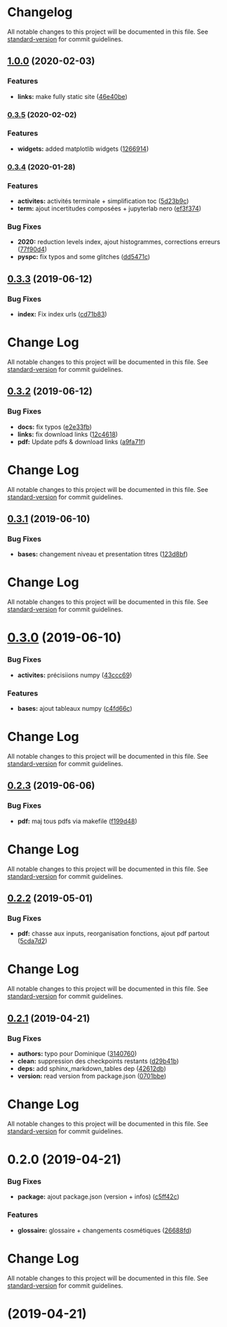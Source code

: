 # Changelog

All notable changes to this project will be documented in this file. See [standard-version](https://github.com/conventional-changelog/standard-version) for commit guidelines.

## [1.0.0](https://github.com/jmbarbier/pyspc/compare/v0.3.5...v1.0.0) (2020-02-03)


### Features

* **links:** make fully static site ([46e40be](https://github.com/jmbarbier/pyspc/commit/46e40be9ab1996e5a1137ec3e8716541ecfda322))

### [0.3.5](https://github.com/jmbarbier/pyspc/compare/v0.3.4...v0.3.5) (2020-02-02)


### Features

* **widgets:** added matplotlib widgets ([1266914](https://github.com/jmbarbier/pyspc/commit/12669148febe2c6b21a97efaa99715d4098b7c11))

### [0.3.4](https://github.com/jmbarbier/pyspc/compare/v0.3.3...v0.3.4) (2020-01-28)


### Features

* **activites:** activités terminale + simplification toc ([5d23b9c](https://github.com/jmbarbier/pyspc/commit/5d23b9cd54eb98e9673e24395299a170816893dc))
* **term:** ajout incertitudes composées + jupyterlab nero ([ef3f374](https://github.com/jmbarbier/pyspc/commit/ef3f374bfb5954906fbc57550fec878e664956da))


### Bug Fixes

* **2020:** reduction levels index, ajout histogrammes, corrections erreurs ([77f90d4](https://github.com/jmbarbier/pyspc/commit/77f90d456c5e231c1d7b25c80edc4753f49d0034))
* **pyspc:** fix typos and some glitches ([dd5471c](https://github.com/jmbarbier/pyspc/commit/dd5471c299a55824741f6f14c29f7678fe290b3f))

## [0.3.3](https://github.com/jmbarbier/pyspc/compare/v0.3.2...v0.3.3) (2019-06-12)


### Bug Fixes

* **index:** Fix index urls ([cd71b83](https://github.com/jmbarbier/pyspc/commit/cd71b83))



# Change Log

All notable changes to this project will be documented in this file. See [standard-version](https://github.com/conventional-changelog/standard-version) for commit guidelines.

## [0.3.2](https://github.com/jmbarbier/pyspc/compare/v0.3.1...v0.3.2) (2019-06-12)


### Bug Fixes

* **docs:** fix typos ([e2e33fb](https://github.com/jmbarbier/pyspc/commit/e2e33fb))
* **links:** fix download links ([12c4618](https://github.com/jmbarbier/pyspc/commit/12c4618))
* **pdf:** Update pdfs & download links ([a9fa71f](https://github.com/jmbarbier/pyspc/commit/a9fa71f))



# Change Log

All notable changes to this project will be documented in this file. See [standard-version](https://github.com/conventional-changelog/standard-version) for commit guidelines.

## [0.3.1](https://github.com/jmbarbier/pyspc/compare/v0.3.0...v0.3.1) (2019-06-10)


### Bug Fixes

* **bases:** changement niveau et presentation titres ([123d8bf](https://github.com/jmbarbier/pyspc/commit/123d8bf))



# Change Log

All notable changes to this project will be documented in this file. See [standard-version](https://github.com/conventional-changelog/standard-version) for commit guidelines.

# [0.3.0](https://github.com/jmbarbier/pyspc/compare/v0.2.3...v0.3.0) (2019-06-10)


### Bug Fixes

* **activites:** précisiions numpy ([43ccc69](https://github.com/jmbarbier/pyspc/commit/43ccc69))


### Features

* **bases:** ajout tableaux numpy ([c4fd66c](https://github.com/jmbarbier/pyspc/commit/c4fd66c))



# Change Log

All notable changes to this project will be documented in this file. See [standard-version](https://github.com/conventional-changelog/standard-version) for commit guidelines.

## [0.2.3](https://github.com/jmbarbier/pyspc/compare/v0.2.2...v0.2.3) (2019-06-06)


### Bug Fixes

* **pdf:** maj tous pdfs via makefile ([f199d48](https://github.com/jmbarbier/pyspc/commit/f199d48))



# Change Log

All notable changes to this project will be documented in this file. See [standard-version](https://github.com/conventional-changelog/standard-version) for commit guidelines.

## [0.2.2](https://github.com/jmbarbier/pyspc/compare/v0.2.1...v0.2.2) (2019-05-01)


### Bug Fixes

* **pdf:** chasse aux inputs, reorganisation fonctions, ajout pdf partout ([5cda7d2](https://github.com/jmbarbier/pyspc/commit/5cda7d2))



# Change Log

All notable changes to this project will be documented in this file. See [standard-version](https://github.com/conventional-changelog/standard-version) for commit guidelines.

## [0.2.1](https://github.com/jmbarbier/pyspc/compare/v0.2.0...v0.2.1) (2019-04-21)


### Bug Fixes

* **authors:** typo pour Dominique ([3140760](https://github.com/jmbarbier/pyspc/commit/3140760))
* **clean:** suppression des checkpoints restants ([d29b41b](https://github.com/jmbarbier/pyspc/commit/d29b41b))
* **deps:** add sphinx_markdown_tables dep ([42612db](https://github.com/jmbarbier/pyspc/commit/42612db))
* **version:** read version from package.json ([0701bbe](https://github.com/jmbarbier/pyspc/commit/0701bbe))



# Change Log

All notable changes to this project will be documented in this file. See [standard-version](https://github.com/conventional-changelog/standard-version) for commit guidelines.

# 0.2.0 (2019-04-21)


### Bug Fixes

* **package:** ajout package.json (version + infos) ([c5ff42c](https://github.com/jmbarbier/pyspc/commit/c5ff42c))


### Features

* **glossaire:** glossaire + changements cosmétiques ([26688fd](https://github.com/jmbarbier/pyspc/commit/26688fd))



# Change Log

All notable changes to this project will be documented in this file. See [standard-version](https://github.com/conventional-changelog/standard-version) for commit guidelines.

#  (2019-04-21)
